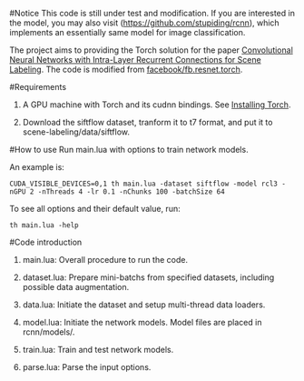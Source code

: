 #Notice
This code is still under test and modification. If you are interested in the model, you may also visit (https://github.com/stupiding/rcnn), which implements an essentially same model for image classification.

The project aims to providing the Torch solution for the paper [Convolutional Neural Networks with Intra-Layer Recurrent Connections for Scene Labeling](http://xlhu.cn/papers/Liang15-nips.pdf). The code is modified from [facebook/fb.resnet.torch](https://github.com/facebook/fb.resnet.torch).

#Requirements

1. A GPU machine with Torch and its cudnn bindings. See [Installing Torch](http://torch.ch/docs/getting-started.html#_).

2. Download the siftflow dataset, tranform it to t7 format, and put it to scene-labeling/data/siftflow.

#How to use
Run main.lua with options to train network models.

An example is:

`CUDA_VISIBLE_DEVICES=0,1 th main.lua -dataset siftflow -model rcl3 -nGPU 2 -nThreads 4 -lr 0.1 -nChunks 100 -batchSize 64`

To see all options and their default value, run:

`th main.lua -help`

#Code introduction

1. main.lua: Overall procedure to run the code.

2. dataset.lua: Prepare mini-batchs from specified datasets, including possible data augmentation.

3. data.lua: Initiate the dataset and setup multi-thread data loaders.

4. model.lua: Initiate the network models. Model files are placed in rcnn/models/.

5. train.lua: Train and test network models.

6. parse.lua: Parse the input options.
